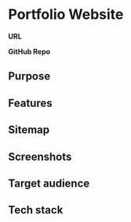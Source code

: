# Portfolio Website

**URL**



**GitHub Repo**



## Purpose



## Features



## Sitemap



## Screenshots



## Target audience



## Tech stack

